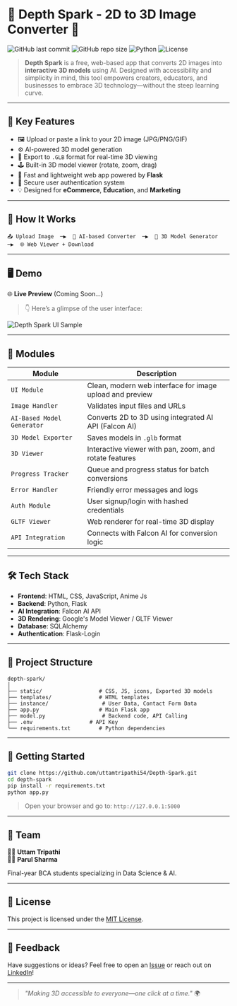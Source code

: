 # 🌊 Depth Spark - 2D to 3D Image Converter 🔁

![GitHub last commit](https://img.shields.io/github/last-commit/uttamtripathi54/depth-spark?color=cyan)
![GitHub repo size](https://img.shields.io/github/repo-size/uttamtripathi54/depth-spark?color=teal)
![Python](https://img.shields.io/badge/Built%20With-Python-blue?logo=python)
![License](https://img.shields.io/badge/License-MIT-green)

> **Depth Spark** is a free, web-based app that converts 2D images into **interactive 3D models** using AI. Designed with accessibility and simplicity in mind, this tool empowers creators, educators, and businesses to embrace 3D technology—without the steep learning curve.

---

## 🌟 Key Features

- 🖼️ Upload or paste a link to your 2D image (JPG/PNG/GIF)
- ⚙️ AI-powered 3D model generation
- 🔁 Export to `.GLB` format for real-time 3D viewing
- 🕹️ Built-in 3D model viewer (rotate, zoom, drag)
- 🚀 Fast and lightweight web app powered by **Flask**
- 🔐 Secure user authentication system
- 💡 Designed for **eCommerce**, **Education**, and **Marketing**

---

## 🧠 How It Works

```
📤 Upload Image  ─▶  🧠 AI-based Converter  ─▶  🧱 3D Model Generator  ─▶  🌐 Web Viewer + Download
```

---

## 🖥️ Demo

🌐 **Live Preview** (Coming Soon...)

> 👇 Here’s a glimpse of the user interface:

![Depth Spark UI Sample](https://your-image-link.com/sample-ui.gif)

---

## 🧩 Modules

| Module                     | Description                                                                 |
|---------------------------|-----------------------------------------------------------------------------|
| `UI Module`               | Clean, modern web interface for image upload and preview                    |
| `Image Handler`           | Validates input files and URLs                                              |
| `AI-Based Model Generator`| Converts 2D to 3D using integrated AI API (Falcon AI)                       |
| `3D Model Exporter`       | Saves models in `.glb` format                                               |
| `3D Viewer`               | Interactive viewer with pan, zoom, and rotate features                      |
| `Progress Tracker`        | Queue and progress status for batch conversions                             |
| `Error Handler`           | Friendly error messages and logs                                            |
| `Auth Module`             | User signup/login with hashed credentials                                   |
| `GLTF Viewer`             | Web renderer for real-time 3D display                                       |
| `API Integration`         | Connects with Falcon AI for conversion logic                                |

---

## 🛠️ Tech Stack

- **Frontend**: HTML, CSS, JavaScript, Anime Js
- **Backend**: Python, Flask
- **AI Integration**: Falcon AI API
- **3D Rendering**: Google's Model Viewer / GLTF Viewer
- **Database**: SQLAlchemy
- **Authentication**: Flask-Login

---

## 📂 Project Structure

```
depth-spark/
│
├── static/                  # CSS, JS, icons, Exported 3D models
├── templates/               # HTML templates
├── instance/                 # User Data, Contact Form Data
├── app.py                   # Main Flask app
├── model.py                  # Backend code, API Calling
├── .env                  # API Key
└── requirements.txt         # Python dependencies
```

---

## 🚀 Getting Started

```bash
git clone https://github.com/uttamtripathi54/Depth-Spark.git
cd depth-spark
pip install -r requirements.txt
python app.py
```

> Open your browser and go to: `http://127.0.0.1:5000`

---

## 🙌 Team

👨‍💻 **Uttam Tripathi**  
👩‍💻 **Parul Sharma**

Final-year BCA students specializing in Data Science & AI.

---

## 📄 License

This project is licensed under the [MIT License](LICENSE).

---

## 💬 Feedback

Have suggestions or ideas? Feel free to open an [Issue](https://github.com/uttamtripathi54/depth-spark/issues) or reach out on [LinkedIn](https://www.linkedin.com/in/uttam-tripathi-8421b2290)!

---

> _"Making 3D accessible to everyone—one click at a time."_ 🌍
